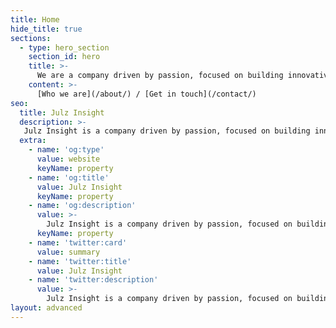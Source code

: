 ```yaml
---
title: Home
hide_title: true
sections:
  - type: hero_section
    section_id: hero
    title: >-
      We are a company driven by passion, focused on building innovative and impactful products, brands, experiences and solutions.
    content: >-
      [Who we are](/about/) / [Get in touch](/contact/)
seo:
  title: Julz Insight
  description: >-
   Julz Insight is a company driven by passion, focused on building innovative and impactful products, brands, experiences and solutions.
  extra:
    - name: 'og:type'
      value: website
      keyName: property
    - name: 'og:title'
      value: Julz Insight
      keyName: property
    - name: 'og:description'
      value: >-
        Julz Insight is a company driven by passion, focused on building innovative and impactful products, brands, experiences and solutions
      keyName: property
    - name: 'twitter:card'
      value: summary
    - name: 'twitter:title'
      value: Julz Insight
    - name: 'twitter:description'
      value: >-
        Julz Insight is a company driven by passion, focused on building innovative and impactful products, brands, experiences and solutions
layout: advanced
---
```

